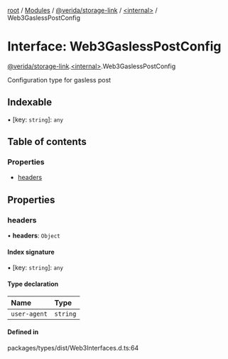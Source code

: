 [root](../README.md) / [Modules](../modules.md) / [@verida/storage-link](../modules/verida_storage_link.md) / [<internal\>](../modules/verida_storage_link._internal_.md) / Web3GaslessPostConfig

# Interface: Web3GaslessPostConfig

[@verida/storage-link](../modules/verida_storage_link.md).[<internal\>](../modules/verida_storage_link._internal_.md).Web3GaslessPostConfig

Configuration type for gasless post

## Indexable

▪ [key: `string`]: `any`

## Table of contents

### Properties

- [headers](verida_storage_link._internal_.Web3GaslessPostConfig.md#headers)

## Properties

### headers

• **headers**: `Object`

#### Index signature

▪ [key: `string`]: `any`

#### Type declaration

| Name | Type |
| :------ | :------ |
| `user-agent` | `string` |

#### Defined in

packages/types/dist/Web3Interfaces.d.ts:64

